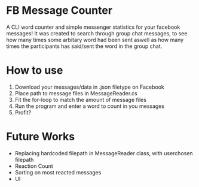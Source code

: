 # FB Message Counter
A CLI word counter and simple messenger statistics for your facebook messages!
It was created to search through group chat messages, to see how many times some arbitary word had been sent aswell as how many times the participants has said/sent the word in the group chat.

# How to use
1. Download your messages/data in .json filetype on Facebook
2. Place path to message files in MessageReader.cs
3. Fit the for-loop to match the amount of message files
4. Run the program and enter a word to count in you messages
5. Profit?

# Future Works
- Replacing hardcoded filepath in MessageReader class, with userchosen filepath
- Reaction Count
- Sorting on most reacted messages
- UI
